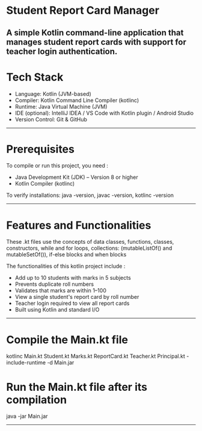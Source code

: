 # Student Report Card Manager

A simple Kotlin command-line application that manages student report cards with support for teacher login authentication.
---

# Tech Stack

- Language: Kotlin (JVM-based)
- Compiler: Kotlin Command Line Compiler (kotlinc)
- Runtime: Java Virtual Machine (JVM)
- IDE (optional): IntelliJ IDEA / VS Code with Kotlin plugin / Android Studio
- Version Control: Git & GitHub

---

# Prerequisites

To compile or run this project, you need :
- Java Development Kit (JDK) – Version 8 or higher 
- Kotlin Compiler (kotlinc)

To verify installations: java -version, javac -version, kotlinc -version

---

# Features and Functionalities

These .kt files use the concepts of data classes, functions, classes, constructors, while and for loops, collections: (mutableListOf() and mutableSetOf()), if-else blocks and when blocks

The functionalities of this kotlin project include :
- Add up to 10 students with marks in 5 subjects
- Prevents duplicate roll numbers
- Validates that marks are within 1–100
- View a single student's report card by roll number
- Teacher login required to view all report cards
- Built using Kotlin and standard I/O

---

# Compile the Main.kt file
kotlinc Main.kt Student.kt Marks.kt ReportCard.kt Teacher.kt Principal.kt -include-runtime -d Main.jar

# Run the Main.kt file after its compilation
java -jar Main.jar

---
